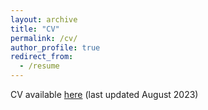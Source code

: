 ```yaml
---
layout: archive
title: "CV"
permalink: /cv/
author_profile: true
redirect_from:
  - /resume
---
```


CV available [here](https://alextolkin.github.io/files/230708_CV.pdf) (last updated August 2023)